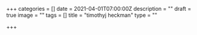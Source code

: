 +++
categories = []
date = 2021-04-01T07:00:00Z
description = ""
draft = true
image = ""
tags = []
title = "timothyj heckman"
type = ""

+++

